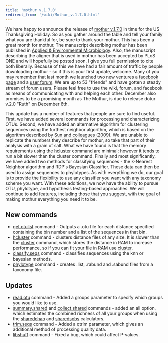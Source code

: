 ```yaml
---
title: 'mothur v.1.7.0'
redirect_from: '/wiki/Mothur_v.1.7.0.html'
---
```

We hare happy to announce the release of [mothur
v.1.7.0](mothur_v.1.7.0) in time for the US Thanksgiving
Holiday. So as you gather around the table and tell your family what you
are thankful for, be sure to thank your mothur. This has been a great
month for mothur. The manuscript describing mothur has been published in
[Applied & Environmental
Microbiology](https://aem.asm.org/cgi/content/abstract/75/23/7537). Also,
the manuscript describing the aligner that is used in mothur has been
accepted by PLoS ONE and will hopefully be posted soon. I give you full
permission to cite both liberally. Because of this we have had a fair
amount of traffic by people downloading mothur - so if this is your
first update, welcome. Many of you may remember that last month we
launched two new ventures a [facebook
page](https://www.facebook.com/pages/mothur/133966409231) and a [user
forum](https://www.mothur.org/forum). We are up to 53 "friends" and
have gotten a steady stream of forum users. Please feel free to use the
wiki, forum, and facebook as means of communicating with and helping
each other. December also promises to be a promising month as The
Mothur, is due to release dotur v.2.0 "Ruth" on December 6th.

This update has a number of features that people are sure to find
useful. First, we have added several commands for processing and
characterizing OTUs. Second, we have added an alternative algorithm for
clustering sequences using the furthest neighbor algorithm, which is
based on the algorithm described by [Sun and colleagues
(2009)](https://nar.oxfordjournals.org/cgi/content/abstract/gkp285v1). We
are unable to replicate the numbers they describe for mothur, so take
that part of their analysis with a grain of salt. What we have found is
that the memory requirements using the [hcluster](hcluster)
command are minimal; however it tends to run a bit slower than the
cluster command. Finally and most significantly, we have added two
methods for classifying sequences - the k-Nearest Neighbor algorithm and
RDP's Bayesian Classifier. These data can then be used to assign
sequences to phylotypes. As with everything we do, our goal is to
provide the flexibility to use any classifier you want with any taxonomy
scheme you want. With these additions, we now have the ability to pursue
OTU, phylotype, and hypothesis testing-based approaches. We will
continue to add features, including those that you suggest, with the
goal of making mothur everything you need it to be.

## New commands

-   [get.otulist](get.otulist) command - Outputs a .otu file
    for each distance specified containing the bin number and a list of
    the sequences in that bin.
-   [hcluster](hcluster) command - clusters distance files of
    any size. It is slower than the [cluster](cluster)
    command, which stores the distance in RAM to increase performance,
    so if you can fit your file in RAM use
    [cluster](cluster).
-   [classify.seqs](classify.seqs) command - classifies
    sequences using the knn or bayesian methods.
-   [phylotype](phylotype) command - creates .list, .rabund
    and .sabund files from a taxonomy file.

## Updates

-   [read.otu](read.otu) command - Added a groups parameter
    to specify which groups you would like to use.
-   [summary.shared](summary.shared) and
    [collect.shared](collect.shared) commands - added an all
    option, which estimates the combined richness of all your groups
    when using the [sharedchao](sharedchao) and
    [sharedsobs](sharedsobs) calculators.
-   [trim.seqs](trim.seqs) command - Added a qtrim parameter,
    which gives an additional method of processing quality data.
-   [libshuff](libshuff) command - Fixed a bug, which could
    affect P-values.
